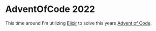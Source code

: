 # AdventOfCode 2022

This time around I'm utilizing [Elixir](https://elixir-lang.org/) to solve this years [Advent of Code](https://adventofcode.com/2022).
